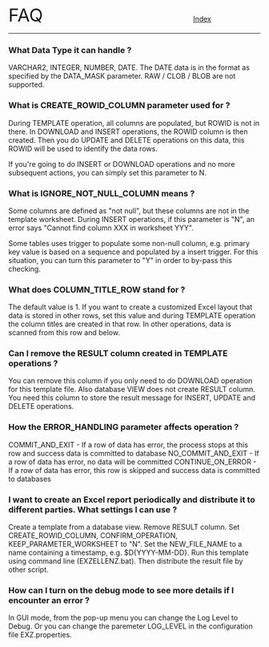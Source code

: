 <span style="font-size:36px;">FAQ</span><span style="padding-left: 300px;text-align:right;font-size:14px"><a href="INDEX.md">Index</a></span>

---

### What Data Type it can handle ?

VARCHAR2, INTEGER, NUMBER, DATE.  The DATE data is in the format as specified by the DATA_MASK parameter. RAW / CLOB / BLOB are not supported.

### What is CREATE_ROWID_COLUMN parameter used for ?

During TEMPLATE operation, all columns are populated, but ROWID is not in there. In DOWNLOAD and INSERT operations, the ROWID column is then created.  Then you do UPDATE and DELETE operations on this data, this ROWID will be used to identify the data rows. 

If you're going to do INSERT or DOWNLOAD operations and no more subsequent actions, you can simply set this parameter to N.

### What is IGNORE_NOT_NULL_COLUMN means ?

Some columns are defined as "not null", but these columns are not in the template worksheet.  During INSERT operations, if this parameter is "N", an error says "Cannot find column XXX in worksheet YYY".

Some tables uses trigger to populate some non-null column, e.g. primary key value is based on a sequence and populated by a insert trigger.  For this situation, you can turn this parameter to "Y" in order to by-pass this checking.

### What does COLUMN_TITLE_ROW stand for ?

The default value is 1.  If you want to create a customized Excel layout that data is stored in other rows, set this value and during TEMPLATE operation the column titles are created in that row.  In other operations, data is scanned from this row and below.

### Can I remove the RESULT column created in TEMPLATE operations ?

You can remove this column if you only need to do DOWNLOAD operation for this template file.  Also database VIEW does not create RESULT column.  You need this column to store the result message for INSERT, UPDATE and DELETE operations. 

### How the ERROR_HANDLING parameter affects operation ?

COMMIT_AND_EXIT  - If a row of data has error, the process stops at this row and success data is committed to database 
NO_COMMIT_AND_EXIT - If a row of data has error, no data will be committed 
CONTINUE_ON_ERROR - If a row of data has error, this row is skipped and success data is committed to databases 
 
### I want to create an Excel report periodically and distribute it to different parties.  What settings I can use ?

Create a template from a database view. Remove RESULT column.  Set CREATE_ROWID_COLUMN, CONFIRM_OPERATION, KEEP_PARAMETER_WORKSHEET to "N". Set the NEW_FILE_NAME to a name containing a timestamp, e.g. $D{YYYY-MM-DD}.  Run this template using command line (EXZELLENZ.bat).  Then distribute the result file by other script.

### How can I turn on the debug mode to see more details if I encounter an error ?

In GUI mode, from the pop-up menu you can change the Log Level to Debug.  Or you can change the paremeter LOG_LEVEL in the configuration file EXZ.properties. 